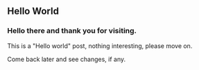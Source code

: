 ## Hello World

### Hello there and thank you for visiting.

This is a "Hello world" post, nothing interesting, please move on.

Come back later and see changes, if any.
